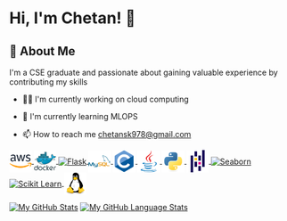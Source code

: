 # Hi, I'm Chetan! 👋

## 🚀 About Me


I'm a CSE graduate and passionate about gaining valuable experience by contributing my skills 

    

- 👩‍💻 I'm currently working on cloud computing


- 🧠 I'm currently learning MLOPS


- 📫 How to reach me chetansk978@gmail.com


<a href="https://aws.amazon.com" target="blank">

<img align="center" src="https://raw.githubusercontent.com/devicons/devicon/master/icons/amazonwebservices/amazonwebservices-original-wordmark.svg" alt="AWS" height="40" width="40" />

</a>

<a href="https://www.docker.com/" target="blank">

<img align="center" src="https://raw.githubusercontent.com/devicons/devicon/master/icons/docker/docker-original-wordmark.svg" alt="Docker" height="40" width="40" />

</a>

<a href="https://flask.palletsprojects.com/" target="blank">

<img align="center" src="https://www.vectorlogo.zone/logos/pocoo_flask/pocoo_flask-icon.svg" alt="Flask" height="40" width="40" />

</a>

<a href="https://www.mysql.com/" target="blank">

<img align="center" src="https://raw.githubusercontent.com/devicons/devicon/master/icons/mysql/mysql-original-wordmark.svg" alt="MySQL" height="40" width="40" />

</a>

<a href="https://www.cprogramming.com/" target="blank">

<img align="center" src="https://raw.githubusercontent.com/devicons/devicon/master/icons/c/c-original.svg" alt="C" height="40" width="40" />

</a>

<a href="https://www.java.com" target="blank">

<img align="center" src="https://raw.githubusercontent.com/devicons/devicon/master/icons/java/java-original.svg" alt="Java" height="40" width="40" />

</a>

<a href="https://www.python.org" target="blank">

<img align="center" src="https://raw.githubusercontent.com/devicons/devicon/master/icons/python/python-original.svg" alt="Python" height="40" width="40" />

</a>

<a href="https://pandas.pydata.org/" target="blank">

<img align="center" src="https://raw.githubusercontent.com/devicons/devicon/2ae2a900d2f041da66e950e4d48052658d850630/icons/pandas/pandas-original.svg" alt="Pandas" height="40" width="40" />

</a>

<a href="https://seaborn.pydata.org/" target="blank">

<img align="center" src="https://seaborn.pydata.org/_images/logo-mark-lightbg.svg" alt="Seaborn" height="40" width="40" />

</a>

<a href="https://scikit-learn.org/" target="blank">

<img align="center" src="https://upload.wikimedia.org/wikipedia/commons/0/05/Scikit_learn_logo_small.svg" alt="Scikit Learn" height="40" width="40" />

</a>

<a href="https://www.linux.org/" target="blank">

<img align="center" src="https://raw.githubusercontent.com/devicons/devicon/master/icons/linux/linux-original.svg" alt="Linux" height="40" width="40" />

</a>

[![My GitHub Stats](https://github-readme-stats.vercel.app/api/?username=chetan-patil7&count_private=true&theme=tokyonight&showicons=true)]()
[![My GitHub Language Stats](https://github-readme-stats.vercel.app/api/top-langs/?username=chetan-patil7&langs_count=5&theme=tokyonight)]()
